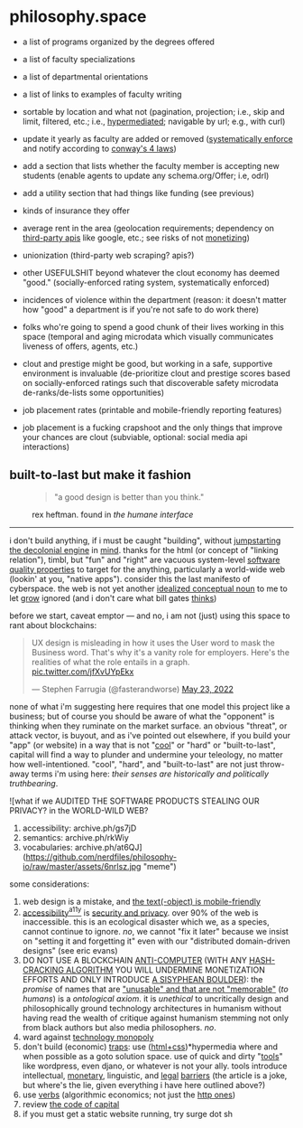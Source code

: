 # philosophy.space

- a list of programs organized by the degrees offered
- a list of faculty specializations
- a list of departmental orientations
- a list of links to examples of faculty writing

- sortable by location and what not (pagination, projection; i.e., skip and limit, filtered, etc.; i.e., [hypermediated][hyper]; navigable by url; e.g., with curl)
- update it yearly as faculty are added or removed ([systematically enforce][enforce] and notify according to [conway's 4 laws][conway])
- add a section that lists whether the faculty member is accepting new students (enable agents to update any schema.org/Offer; i.e, odrl)
- add a utility section that had things like funding (see previous)
- kinds of insurance they offer
- average rent in the area (geolocation requirements; dependency on [third-party apis][monetize] like google, etc.; see risks of not [monetizing][twitter])
- unionization (third-party web scraping? apis?)
- other USEFULSHIT beyond whatever the clout economy has deemed "good." (socially-enforced rating system, systematically enforced)
- incidences of violence within the department (reason: it doesn't matter how "good" a department is if you're not safe to do work there)
- folks who're going to spend a good chunk of their lives working in this space (temporal and aging microdata which visually communicates liveness of offers, agents, etc.)
- clout and prestige might be good, but working in a safe, supportive environment is invaluable (de-prioritize clout and prestige scores based on socially-enforced ratings such that discoverable safety microdata de-ranks/de-lists some opportunities)
- job placement rates (printable and mobile-friendly reporting features)
- job placement is a fucking crapshoot and the only things that improve your chances are clout (subviable, optional: social media api interactions)

## built-to-last but make it fashion

<figure>
	<blockquote>
		<p>"a good design is better than you think."</p>
	</blockquote>
	<figcaption>rex heftman. found in <cite>the humane interface</cite></figcaption>
</figure>

<hr />

i don't build anything, if i must be caught "building", without [jumpstarting the decolonial engine][jumpstart] in [mind][mind]. thanks for the html (or concept of "linking relation"), timbl, but "fun" and "right" are vacuous system-level [software quality properties][quality] to target for the anything, particularly a world-wide web (lookin' at you, "native apps"). consider this the last manifesto of cyberspace. the web is not yet another [idealized conceptual noun][verbs] to me to let [grow][grow] ignored (and i don't care what bill gates [thinks][gates])

before we start, caveat emptor &mdash; and no, i am not (just) using this space to rant about blockchains:

<blockquote class="twitter-tweet" data-dnt="true"><p lang="en" dir="ltr">UX design is misleading in how it uses the User word to mask the Business word. That&#39;s why it&#39;s a vanity role for employers. Here&#39;s the realities of what the role entails in a graph. <a href="https://t.co/jfXvUYpEkx">pic.twitter.com/jfXvUYpEkx</a></p>&mdash; Stephen Farrugia (@fasterandworse) <a href="https://twitter.com/fasterandworse/status/1528748399528398851?ref_src=twsrc%5Etfw">May 23, 2022</a></blockquote> 

none of what i'm suggesting here requires that one model this project like a business; but of course you should be aware of what the "opponent" is thinking when they ruminate on the market surface. an obvious "threat", or attack vector, is buyout, and as i've pointed out elsewhere, if you build your "app" (or website) in a way that is not "[cool][cool]" or "hard" or "built-to-last", capital will find a way to plunder and undermine your teleology, no matter how well-intentioned. "cool", "hard", and "built-to-last" are not just throw-away terms i'm using here: *their senses are historically and politically truthbearing*.

![what if we AUDITED THE SOFTWARE PRODUCTS STEALING OUR PRIVACY? in the WORLD-WILD WEB?

1. accessibility: archive.ph/gs7jD 
2. semantics: archive.ph/rkWiy 
3. vocabularies: archive.ph/at6QJ](https://github.com/nerdfiles/philosophy-io/raw/master/assets/6nrlsz.jpg "meme")

some considerations:

1. web design is a mistake, and [the text(-object) is mobile-friendly][mf]
2. [accessibility][a11y][<sup>a11y</sup>][ux] is [security and privacy][security]. over 90% of the web is inaccessible. this is an ecological disaster which we, as a species, cannot continue to ignore. *no*, we cannot "fix it later" because we insist on "setting it and forgetting it" even with our "distributed domain-driven designs" (see eric evans)
3. DO NOT USE A BLOCKCHAIN [ANTI-COMPUTER][anticomputer] (WITH ANY [HASH-CRACKING ALGORITHM][hashcracking] YOU WILL UNDERMINE MONETIZATION EFFORTS AND ONLY INTRODUCE [A SISYPHEAN BOULDER][sisyphean]): the *promise* of names that are ["unusable" and that are not "memorable"][primer] (*to humans*) is a *ontological axiom*. it is *unethical* to uncritically design and philosophically ground technology architectures in humanism without having read the wealth of critique against humanism stemming not only from black authors but also media philosophers. *no*.
4. ward against [technology monopoly][techmonopoly]
5. don't build (economic) [traps][trap]: use ([html+css][htmlcss])\*hypermedia where and when possible as a goto solution space. use of quick and dirty "[tools][goto]" like wordpress, even djano, or whatever is not your ally. tools introduce intellectual, [monetary][money], linguistic, and [legal][legal] [barriers][gov] (the article is a joke, but where's the lie, given everything i have here outlined above?)
6. use [verbs][verbs] (algorithmic economics; not just the [http ones][httpverbs])
7. review [the code of capital][codeofcapital]
8. if you must get a static website running, try surge dot sh

[conway]: http://www.amundsen.com/talks/2016-07-restfest-conway/2016-07-restfest-conway.pdf
[enforce]: https://twitchard.github.io/posts/2021-04-24-behavior-constraining-features.html
[monetize]: https://venturebeat.com/2022/04/24/api-first-cross-collaboration-the-secret-of-any-api-monetization-strategy/
[twitter]: https://apievangelist.com/2017/11/15/twitter-finally-begins-to-monetize-their-apis/
[hyper]: https://mamund.site44.com/articles/objects-v-messages/index.html
[sisyphean]: https://www.researchgate.net/publication/314687329_The_Sisyphean_Economy
[hashcracking]: https://wiki.p2pfoundation.net/Arthur_Brock_Against_the_Consensus_on_Data_Consensus_in_the_Blockchain
[primer]: https://github.com/WebOfTrustInfo/rwot11-the-hague/blob/f7bc2bdeb9e8affd093f1f14fa9157229c3b8207/advance-readings/did-primer-extended.md
[a11y]: https://www.w3.org/2009/cheatsheet/#wcag2
[security]: https://www.boia.org/blog/accessibility-is-privacy-and-security
[ux]: https://www.accessibility.uxdesign.cc/
[mf]: http://motherfuckingwebsite.com/
[anticomputer]: http://cultureandcommunication.org/galloway/anti-computer
[trap]: https://www.gnu.org/philosophy/javascript-trap.html
[techmonopoly]: https://web.stanford.edu/~mordecai/OnLinePdf/Formation%20of%20Capital%20and%20Wealth%20Draft%2010%205%205%202018.pdf
[goto]: https://craftofcoding.wordpress.com/2022/03/28/ever-wondered-why-goto-is-considered-harmful/
[htmlcss]: https://www.webperf.tips/tip/cached-js-misconceptions/
[gov]: https://sebastiancarlos.medium.com/austria-buys-javascript-from-brendan-eich-3d2aa81e823b
[legal]: https://www.researchgate.net/publication/306058393_The_legal_theory_of_finance_and_the_financial_instability_hypothesis_Convergences_and_possible_integration
[money]: https://www.sciencedirect.com/science/article/pii/S0304393219300054
[verbs]: https://arxiv.org/abs/2104.01868v2
[httpverbs]: https://annevankesteren.nl/2007/10/http-methods
[codeofcapital]: https://press.princeton.edu/books/hardcover/9780691178974/the-code-of-capital
[cool]: https://www.w3.org/Provider/Style/URI.html
[grow]: http://amundsen.com/talks/2017-09-webexpo/2017-09-webexpo.pdf
[quality]: https://raw.githubusercontent.com/nerdfiles/proposal-planning/master/assets/future-proof-software-systems--table-4.1-quality-properties-of-a-software-system.png
[gates]: https://www.wired.com/story/bill-gates-is-so-over-this-pandemic/
[jumpstart]: https://www.academia.edu/733141/Jumpstarting_the_Decolonial_Engine_Symbolic_Violence_from_Fanon_to_Ch%C3%A1vez
[mind]: https://wave.webaim.org/report#/https://code.org

